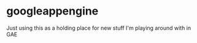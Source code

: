 googleappengine
===============

Just using this as a holding place for new stuff I'm playing around with in GAE
